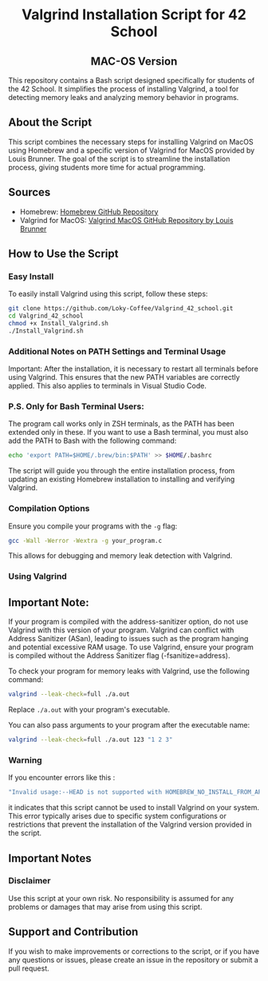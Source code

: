 <h1 align="center">Valgrind Installation Script for 42 School</h1>
<h2 align="center">MAC-OS Version</h2>
This repository contains a Bash script designed specifically for students of the 42 School. It simplifies the process of installing Valgrind, a tool for detecting memory leaks and analyzing memory behavior in programs.

## About the Script

This script combines the necessary steps for installing Valgrind on MacOS using Homebrew and a specific version of Valgrind for MacOS provided by Louis Brunner. The goal of the script is to streamline the installation process, giving students more time for actual programming.

## Sources

- Homebrew: [Homebrew GitHub Repository](https://github.com/Homebrew/brew)
- Valgrind for MacOS: [Valgrind MacOS GitHub Repository by Louis Brunner](https://github.com/LouisBrunner/valgrind-macos)

## How to Use the Script

### Easy Install

To easily install Valgrind using this script, follow these steps:

```bash
git clone https://github.com/Loky-Coffee/Valgrind_42_school.git
cd Valgrind_42_school
chmod +x Install_Valgrind.sh
./Install_Valgrind.sh
```
### Additional Notes on PATH Settings and Terminal Usage
Important: After the installation, it is necessary to restart all terminals before using Valgrind.
This ensures that the new PATH variables are correctly applied.
This also applies to terminals in Visual Studio Code.

### P.S. Only for Bash Terminal Users:
The program call works only in ZSH terminals, as the PATH has been extended only in these. 
If you want to use a Bash terminal, you must also add the PATH to Bash with the following command:
```bash
echo 'export PATH=$HOME/.brew/bin:$PATH' >> $HOME/.bashrc
```
The script will guide you through the entire installation process, from updating an existing Homebrew installation to installing and verifying Valgrind.
### Compilation Options

Ensure you compile your programs with the `-g` flag:
```bash
gcc -Wall -Werror -Wextra -g your_program.c
```
This allows for debugging and memory leak detection with Valgrind.

### Using Valgrind
## Important Note: 
If your program is compiled with the address-sanitizer option, do not use Valgrind with this version of your program. 
Valgrind can conflict with Address Sanitizer (ASan), leading to issues such as the program hanging and potential excessive RAM usage. 
To use Valgrind, ensure your program is compiled without the Address Sanitizer flag (-fsanitize=address).

To check your program for memory leaks with Valgrind, use the following command:
```bash
valgrind --leak-check=full ./a.out
```
Replace `./a.out` with your program's executable.

You can also pass arguments to your program after the executable name:
```bash
valgrind --leak-check=full ./a.out 123 "1 2 3"
```

### Warning
If you encounter errors like this :
```bash
"Invalid usage:--HEAD is not supported with HOMEBREW_NO_INSTALL_FROM_API unset"
```
it indicates that this script cannot be used to install Valgrind on your system. 
This error typically arises due to specific system configurations or restrictions that prevent the installation of the Valgrind version provided in the script.
## Important Notes

### Disclaimer

Use this script at your own risk. No responsibility is assumed for any problems or damages that may arise from using this script.

## Support and Contribution

If you wish to make improvements or corrections to the script, or if you have any questions or issues, please create an issue in the repository or submit a pull request.
